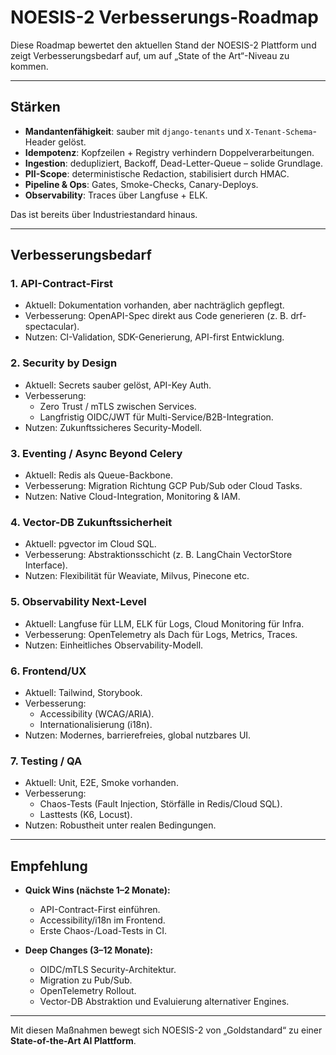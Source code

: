 # NOESIS-2 Verbesserungs-Roadmap

Diese Roadmap bewertet den aktuellen Stand der NOESIS-2 Plattform und zeigt Verbesserungsbedarf auf, um auf „State of the Art“-Niveau zu kommen.

---

## Stärken
- **Mandantenfähigkeit**: sauber mit `django-tenants` und `X-Tenant-Schema`-Header gelöst.
- **Idempotenz**: Kopfzeilen + Registry verhindern Doppelverarbeitungen.
- **Ingestion**: dedupliziert, Backoff, Dead-Letter-Queue – solide Grundlage.
- **PII-Scope**: deterministische Redaction, stabilisiert durch HMAC.
- **Pipeline & Ops**: Gates, Smoke-Checks, Canary-Deploys.
- **Observability**: Traces über Langfuse + ELK.

Das ist bereits über Industriestandard hinaus.

---

## Verbesserungsbedarf

### 1. API-Contract-First
- Aktuell: Dokumentation vorhanden, aber nachträglich gepflegt.
- Verbesserung: OpenAPI-Spec direkt aus Code generieren (z. B. drf-spectacular).
- Nutzen: CI-Validation, SDK-Generierung, API-first Entwicklung.

### 2. Security by Design
- Aktuell: Secrets sauber gelöst, API-Key Auth.
- Verbesserung: 
  - Zero Trust / mTLS zwischen Services.
  - Langfristig OIDC/JWT für Multi-Service/B2B-Integration.
- Nutzen: Zukunftssicheres Security-Modell.

### 3. Eventing / Async Beyond Celery
- Aktuell: Redis als Queue-Backbone.
- Verbesserung: Migration Richtung GCP Pub/Sub oder Cloud Tasks.
- Nutzen: Native Cloud-Integration, Monitoring & IAM.

### 4. Vector-DB Zukunftssicherheit
- Aktuell: pgvector im Cloud SQL.
- Verbesserung: Abstraktionsschicht (z. B. LangChain VectorStore Interface).
- Nutzen: Flexibilität für Weaviate, Milvus, Pinecone etc.

### 5. Observability Next-Level
- Aktuell: Langfuse für LLM, ELK für Logs, Cloud Monitoring für Infra.
- Verbesserung: OpenTelemetry als Dach für Logs, Metrics, Traces.
- Nutzen: Einheitliches Observability-Modell.

### 6. Frontend/UX
- Aktuell: Tailwind, Storybook.
- Verbesserung: 
  - Accessibility (WCAG/ARIA).
  - Internationalisierung (i18n).
- Nutzen: Modernes, barrierefreies, global nutzbares UI.

### 7. Testing / QA
- Aktuell: Unit, E2E, Smoke vorhanden.
- Verbesserung: 
  - Chaos-Tests (Fault Injection, Störfälle in Redis/Cloud SQL).
  - Lasttests (K6, Locust).
- Nutzen: Robustheit unter realen Bedingungen.

---

## Empfehlung
- **Quick Wins (nächste 1–2 Monate):**
  - API-Contract-First einführen.
  - Accessibility/i18n im Frontend.
  - Erste Chaos-/Load-Tests in CI.

- **Deep Changes (3–12 Monate):**
  - OIDC/mTLS Security-Architektur.
  - Migration zu Pub/Sub.
  - OpenTelemetry Rollout.
  - Vector-DB Abstraktion und Evaluierung alternativer Engines.

---

Mit diesen Maßnahmen bewegt sich NOESIS-2 von „Goldstandard“ zu einer **State-of-the-Art AI Plattform**.
